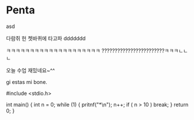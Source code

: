 # Penta
asd 

다람쥐 헌 쳇바퀴에 타고파
ddddddd

ㅋㅋㅋㅋㅋㅋㅋㅋㅋㅋㅋㅋㅋㅋㅋㅋㅋㅋㅋㅋ
????????????????????????ㅋㅋㅋㄴㄴㄴ

오늘 수업 재밌네요~^^

gi estas mi bone.

#include <stdio.h>

int main()
{
  int n = 0;
  while (1) 
  {
    pritnf("*\n");
    n++;
    if ( n > 10 ) break;
  }
return 0;
}
